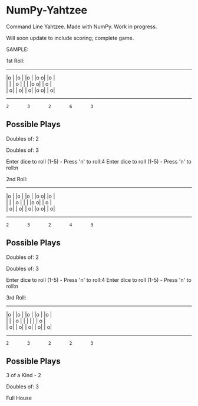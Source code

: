 # NumPy-Yahtzee
Command Line Yahtzee. Made with NumPy. Work in progress.

Will soon update to include scoring; complete game.


SAMPLE:

1st Roll:


-----   -----   -----   -----   -----   
|o  |   |o  |   |o  |   |o o|   |o  |   
|   |   | o |   |   |   |o o|   | o |   
|  o|   |  o|   |  o|   |o o|   |  o|   
-----   -----   -----   -----   -----   
    2       3       2       6       3


Possible Plays
---------------
Doubles of: 2
 
Doubles of: 3
 
Enter dice to roll (1-5) - Press 'n' to roll:4
Enter dice to roll (1-5) - Press 'n' to roll:n
 
2nd Roll:


-----   -----   -----   -----   -----   
|o  |   |o  |   |o  |   |o o|   |o  |   
|   |   | o |   |   |   |o o|   | o |   
|  o|   |  o|   |  o|   |o o|   |  o|   
-----   -----   -----   -----   -----   
    2       3       2       4       3


 
Possible Plays
---------------
Doubles of: 2
 
Doubles of: 3
 
Enter dice to roll (1-5) - Press 'n' to roll:4
Enter dice to roll (1-5) - Press 'n' to roll:n
 
3rd Roll:


-----   -----   -----   -----   -----   
|o  |   |o  |   |o  |   |o  |   |o  |   
|   |   | o |   |   |   |   |   | o |   
|  o|   |  o|   |  o|   |  o|   |  o|   
-----   -----   -----   -----   -----   
    2       3       2       2       3


 
Possible Plays
---------------
3 of a Kind -  2
 
Doubles of: 3
 
Full House
